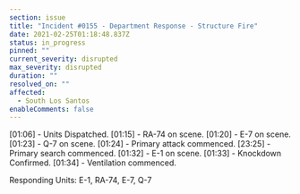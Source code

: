 ```yaml
---
section: issue
title: "Incident #0155 - Department Response - Structure Fire"
date: 2021-02-25T01:18:48.837Z
status: in_progress
pinned: ""
current_severity: disrupted
max_severity: disrupted
duration: ""
resolved_on: ""
affected:
  - South Los Santos
enableComments: false
---
```

[01:06] - Units Dispatched.
[01:15] - RA-74 on scene.
[01:20] - E-7 on scene.
[01:23] - Q-7 on scene.
[01:24] - Primary attack commenced.
[23:25] - Primary search commenced.
[01:32] - E-1 on scene.
[01:33] - Knockdown Confirmed.
[01:34] - Ventilation commenced.

Responding Units: E-1, RA-74, E-7, Q-7


